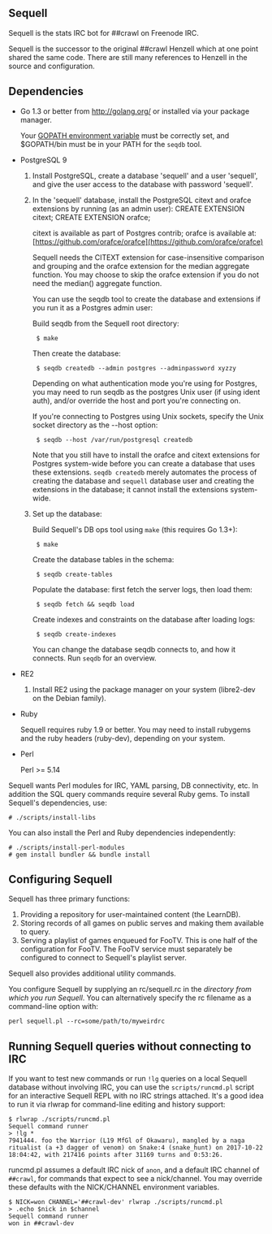 Sequell
-------

Sequell is the stats IRC bot for ##crawl on Freenode IRC.

Sequell is the successor to the original ##crawl Henzell which at one
point shared the same code. There are still many references to Henzell
in the source and configuration.

Dependencies
------------

* Go 1.3 or better from http://golang.org/ or installed via your
  package manager.

  Your [GOPATH environment variable](https://golang.org/doc/code.html)
  must be correctly set, and $GOPATH/bin must be in your PATH for the
  `seqdb` tool.

* PostgreSQL 9

  1. Install PostgreSQL, create a database 'sequell' and a user
     'sequell', and give the user access to the database with password
     'sequell'.

  2. In the 'sequell' database, install the PostgreSQL citext and orafce
     extensions by running (as an admin user):
         CREATE EXTENSION citext;
         CREATE EXTENSION orafce;

     citext is available as part of Postgres contrib; orafce is available at:
         [https://github.com/orafce/orafce](https://github.com/orafce/orafce)

     Sequell needs the CITEXT extension for case-insensitive
     comparison and grouping and the orafce extension for the median
     aggregate function. You may choose to skip the orafce extension
     if you do not need the median() aggregate function.

     You can use the seqdb tool to create the database and extensions
     if you run it as a Postgres admin user:

     Build seqdb from the Sequell root directory:

          $ make

     Then create the database:

          $ seqdb createdb --admin postgres --adminpassword xyzzy

     Depending on what authentication mode you're using for Postgres, you
     may need to run seqdb as the postgres Unix user (if using ident auth),
     and/or override the host and port you're connecting on.

     If you're connecting to Postgres using Unix sockets, specify the
     Unix socket directory as the --host option:

          $ seqdb --host /var/run/postgresql createdb

     Note that you still have to install the orafce and citext
     extensions for Postgres system-wide before you can create a
     database that uses these extensions. `seqdb createdb` merely
     automates the process of creating the database and `sequell`
     database user and creating the extensions in the database; it
     cannot install the extensions system-wide.

  2. Set up the database:

     Build Sequell's DB ops tool using `make` (this requires Go 1.3+):

          $ make

     Create the database tables in the schema:

          $ seqdb create-tables

     Populate the database: first fetch the server logs, then load them:

          $ seqdb fetch && seqdb load

     Create indexes and constraints on the database after loading logs:

          $ seqdb create-indexes

     You can change the database seqdb connects to, and how it connects.
     Run `seqdb` for an overview.

* RE2

  1. Install RE2 using the package manager on your system (libre2-dev
     on the Debian family).

* Ruby

  Sequell requires ruby 1.9 or better. You may need to install
  rubygems and the ruby headers (ruby-dev), depending on your system.

* Perl

  Perl >= 5.14


Sequell wants Perl modules for IRC, YAML parsing, DB connectivity,
etc. In addition the SQL query commands require several Ruby gems. To
install Sequell's dependencies, use:

    # ./scripts/install-libs

You can also install the Perl and Ruby dependencies independently:

    # ./scripts/install-perl-modules
    # gem install bundler && bundle install


Configuring Sequell
-------------------

Sequell has three primary functions:

1. Providing a repository for user-maintained content (the LearnDB).
2. Storing records of all games on public serves and making them available to
   query.
3. Serving a playlist of games enqueued for FooTV. This is one half of
   the configuration for FooTV. The FooTV service must separately be
   configured to connect to Sequell's playlist server.

Sequell also provides additional utility commands.

You configure Sequell by supplying an rc/sequell.rc in the *directory from
which you run Sequell*. You can alternatively specify the rc filename
as a command-line option with:

    perl sequell.pl --rc=some/path/to/myweirdrc


Running Sequell queries without connecting to IRC
-------------------------------------------------

If you want to test new commands or run `!lg` queries on a local Sequell
database without involving IRC, you can use the `scripts/runcmd.pl` script for
an interactive Sequell REPL with no IRC strings attached. It's a good idea to
run it via rlwrap for command-line editing and history support:

    $ rlwrap ./scripts/runcmd.pl
    Sequell command runner
    > !lg *
    7941444. foo the Warrior (L19 MfGl of Okawaru), mangled by a naga ritualist (a +3 dagger of venom) on Snake:4 (snake_hunt) on 2017-10-22 18:04:42, with 217416 points after 31169 turns and 0:53:26.

runcmd.pl assumes a default IRC nick of `anon`, and a default IRC channel of
`##crawl`, for commands that expect to see a nick/channel. You may override
these defaults with the NICK/CHANNEL environment variables.

    $ NICK=won CHANNEL='##crawl-dev' rlwrap ./scripts/runcmd.pl
    > .echo $nick in $channel
    Sequell command runner
    won in ##crawl-dev
